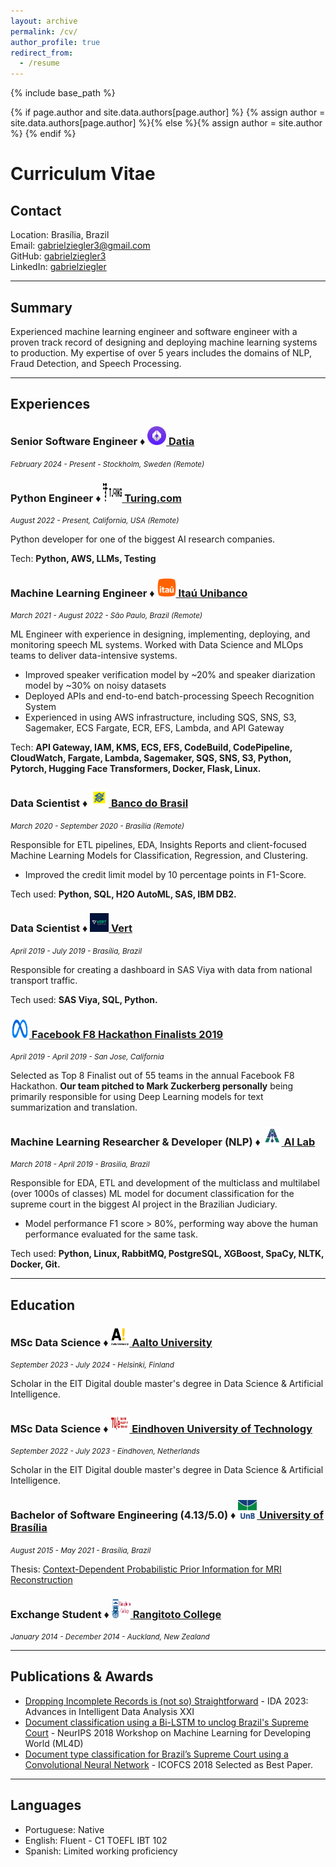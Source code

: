 ```yaml
---
layout: archive
permalink: /cv/
author_profile: true
redirect_from:
  - /resume
---
```


{% include base_path %}

{% if page.author and site.data.authors[page.author] %}
  {% assign author = site.data.authors[page.author] %}{% else %}{% assign author = site.author %}
{% endif %}

# Curriculum Vitae

## Contact

Location: Brasília, Brazil<br>
Email: gabrielziegler3@gmail.com<br>
GitHub: [gabrielziegler3](https://github.com/gabrielziegler3/)<br>
LinkedIn: [gabrielziegler](https://www.linkedin.com/in/gabrielziegler/)

___

## Summary

Experienced machine learning engineer and software engineer with a proven track record of designing and deploying machine learning systems to production. My expertise of over 5 years includes the domains of NLP, Fraud Detection, and Speech Processing.

___

## Experiences

<h3>Senior Software Engineer ♦️ <a href="https://www.datia.app/"><img src="../images/companies/datia.png" width="30" height="30" alt="Datia Logo" /> Datia</a></h3>
<p><em style="font-size:smaller;">February 2024 - Present - Stockholm, Sweden (Remote)</em></p>

<h3>Python Engineer ♦️ <a href="https://www.turing.com/"><img src="../images/companies/turing.webp" width="30" height="30" alt="Turing Logo" /> Turing.com</a></h3>
<p><em style="font-size:smaller;">August 2022 - Present, California, USA (Remote)</em></p>
<p>Python developer for one of the biggest AI research companies.</p>
<p>Tech: <strong>Python, AWS, LLMs, Testing</strong></p>

<h3>Machine Learning Engineer ♦️ <a href="https://en.wikipedia.org/wiki/Ita%C3%BA_Unibanco"><img src="../images/companies/itau.png" width="30" height="30" alt="Itaú Logo" /> Itaú Unibanco</a></h3>
<p><em style="font-size:smaller;">March 2021 - August 2022 - São Paulo, Brazil (Remote)</em></p>
<p>ML Engineer with experience in designing, implementing, deploying, and monitoring speech ML systems. Worked with Data Science and MLOps teams to deliver data-intensive systems.</p>
<ul>
<li>Improved speaker verification model by ~20% and speaker diarization model by ~30% on noisy datasets</li>
<li>Deployed APIs and end-to-end batch-processing Speech Recognition System</li>
<li>Experienced in using AWS infrastructure, including SQS, SNS, S3, Sagemaker, ECS Fargate, ECR, EFS, Lambda, and API Gateway</li>
</ul>
<p>Tech: <strong>API Gateway, IAM, KMS, ECS, EFS, CodeBuild, CodePipeline, CloudWatch, Fargate, Lambda, Sagemaker,  SQS, SNS, S3, Python, Pytorch, Hugging Face Transformers, Docker, Flask, Linux.</strong></p>

<h3>Data Scientist ♦️ <a href="https://www.bb.com.br/pbb/pagina-inicial/atendimento/bb-no-mundo/about-us#/"><img src="../images/companies/bancodobrasil.png" width="30" height="30" alt="Banco do Brasil Logo" /> Banco do Brasil</a></h3>
<p><em style="font-size:smaller;">March 2020 - September 2020 - Brasília (Remote)</em></p>
<p>Responsible for ETL pipelines, EDA, Insights Reports and client-focused Machine Learning Models for Classification, Regression, and Clustering.</p>
<ul>
<li>Improved the credit limit model by 10 percentage points in F1-Score.</li>
</ul>
<p>Tech used: <strong>Python, SQL, H2O AutoML, SAS, IBM DB2.</strong></p>

<h3>Data Scientist ♦️ <a href="https://vert.com.br/"><img src="../images/companies/vert.jpeg" width="30" height="30" alt="Vert Logo" /> Vert</a></h3>
<p><em style="font-size:smaller;">April 2019 - July 2019 - Brasília, Brazil</em></p>
<p>Responsible for creating a dashboard in SAS Viya with data from national transport traffic.</p>
<p>Tech used: <strong>SAS Viya, SQL, Python.</strong></p>

<h3><a href="https://www.facebook.com/watch/?ref=saved&v=432443067305810&t=2205"><img src="../images/companies/meta.png" width="30" height="30" alt="Facebook Logo" /> Facebook F8 Hackathon Finalists 2019</a></h3>
<p><em style="font-size:smaller;">April 2019 - April 2019 - San Jose, California</em></p>
<p>Selected as Top 8 Finalist out of 55 teams in the annual Facebook F8 Hackathon. <strong>Our team pitched to Mark Zuckerberg personally</strong> being primarily responsible for using Deep Learning models for text summarization and translation.</p>

<h3>Machine Learning Researcher & Developer (NLP) ♦️ <a href="https://ailab.unb.br/"><img src="../images/companies/ailab.jpeg" width="30" height="30" alt="AI Lab Logo" /> AI Lab</a></h3>
<p><em style="font-size:smaller;">March 2018 - April 2019 - Brasilia, Brazil</em></p>
<p>Responsible for EDA, ETL and development of the multiclass and multilabel (over 1000s of classes) ML model for document classification for the supreme court in the biggest AI project in the Brazilian Judiciary.</p>
<ul>
<li>Model performance F1 score > 80%, performing way above the human performance evaluated for the same task.</li>
</ul>
<p>Tech used: <strong>Python, Linux, RabbitMQ, PostgreSQL, XGBoost, SpaCy, NLTK, Docker, Git.</strong></p>

___

## Education

<h3>MSc Data Science ♦️ <a href="https://www.aalto.fi/en/aalto-university"><img src="../images/school/aalto.png" width="30" height="30" alt="Aalto University Logo" /> Aalto University</a></h3>
<p><em style="font-size:smaller;">September 2023 - July 2024 - Helsinki, Finland</em></p>
<p>Scholar in the EIT Digital double master's degree in Data Science & Artificial Intelligence.</p>

<h3>MSc Data Science ♦️ <a href="https://www.tue.nl/en/education/?gclid=CjwKCAjwivemBhBhEiwAJxNWN-0e8eFIGUuX-g6QhU_XCij4glyJLzqvcR9ucu8I07kVRXRIURZRaRoCKJgQAvD_BwE"><img src="../images/school/tue.png" width="30" height="30" alt="Eindhoven University of Technology Logo" /> Eindhoven University of Technology</a></h3>
<p><em style="font-size:smaller;">September 2022 - July 2023 - Eindhoven, Netherlands</em></p>
<p>Scholar in the EIT Digital double master's degree in Data Science & Artificial Intelligence.</p>

<h3>Bachelor of Software Engineering (4.13/5.0) ♦️ <a href="https://www.unb.br"><img src="../images/school/unb.svg" width="30" height="30" alt="University of Brasília Logo" /> University of Brasília</a></h3>
<p><em style="font-size:smaller;">August 2015 - May 2021 - Brasília, Brazil</em></p>
<p>Thesis: <a href="https://gabrielziegler3.github.io/publication/codeppi">Context-Dependent Probabilistic Prior Information for MRI Reconstruction</a></p>

<h3>Exchange Student ♦️ <a href="http://www.rangitoto.school.nz"><img src="../images/school/rangitoto.png" width="30" height="30" alt="Rangitoto College Logo" /> Rangitoto College</a></h3>
<p><em style="font-size:smaller;">January 2014 - December 2014 - Auckland, New Zealand</em></p>

___

## Publications & Awards

* [Dropping Incomplete Records is (not so) Straightforward](https://link.springer.com/chapter/10.1007/978-3-031-30047-9_30) - IDA 2023: Advances in Intelligent Data Analysis XXI
* [Document classification using a Bi-LSTM to unclog Brazil's Supreme Court](https://arxiv.org/abs/1811.11569) - NeurIPS 2018 Workshop on Machine Learning for Developing World (ML4D)
* [Document type classification for Brazil’s Supreme Court using a Convolutional Neural Network](http://icofcs.org/2018/papers-published-001.html) - ICOFCS 2018 Selected as Best Paper.

___

## Languages

- Portuguese: Native
- English: Fluent - C1 TOEFL IBT 102
- Spanish: Limited working proficiency
